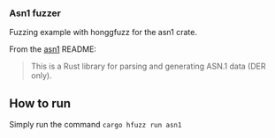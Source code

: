 ### Asn1 fuzzer

Fuzzing example with honggfuzz for the asn1 crate.

From the [asn1](https://crates.io/crates/asn1) README:
> This is a Rust library for parsing and generating ASN.1 data (DER only).


## How to run

Simply run the command `cargo hfuzz run asn1`
